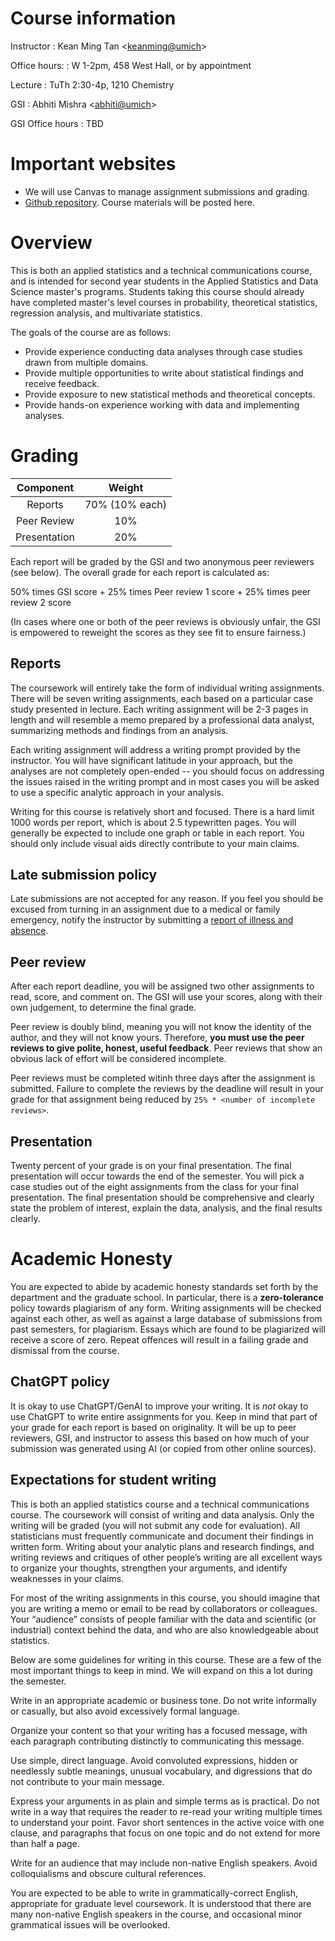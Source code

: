 
# Course information

Instructor
:   Kean Ming Tan <[keanming@umich](mailto:keanming@umich.edu)\>

Office hours:
    :   W 1-2pm, 458 West Hall, or by appointment

Lecture
:   TuTh 2:30-4p, 1210 Chemistry

GSI
:   Abhiti Mishra <[abhiti@umich](mailto:abhiti@umich.edu)>

GSI Office hours
:   TBD

# Important websites

-   We will use Canvas to manage assignment submissions and grading. 
-   [Github repository](https://github.com/keanmingtan/stats504). Course materials will be posted here.

# Overview

This is both an applied statistics and a technical communications course, and is intended for second year students in the Applied Statistics and Data Science master's programs. Students taking this course should already have completed master's level courses in probability, theoretical statistics, regression analysis, and multivariate statistics.

The goals of the course are as follows:

- Provide experience conducting data analyses through case studies drawn from multiple domains.
- Provide multiple opportunities to write about statistical findings and receive feedback.
- Provide exposure to new statistical methods and theoretical concepts.
- Provide hands-on experience working with data and implementing analyses.


# Grading


|   Component   |     Weight     |
|:-------------:|:--------------:|
|  Reports      | 70% (10% each) |
|  Peer Review  |      10%       |
|  Presentation |      20%       |

Each report will be graded by the GSI and two anonymous peer reviewers (see below). The overall grade for each report is calculated as:

50% times GSI score + 25% times Peer review 1 score + 25% times peer review 2 score

(In cases where one or both of the peer reviews is obviously unfair, the GSI is empowered to reweight the scores as they see fit to ensure fairness.)

## Reports
The coursework will entirely take the form of individual writing assignments. There will be seven writing assignments, each based on a particular case study presented in lecture. Each writing assignment will be 2-3 pages in length and will resemble a memo prepared by a professional data analyst, summarizing methods and findings from an analysis.

Each writing assignment will address a writing prompt provided by the instructor. You will have significant latitude in your approach, but the analyses are not completely open-ended -- you should focus on addressing the issues raised in the writing prompt and in most cases you will be asked to use a specific analytic approach in your analysis.

Writing for this course is relatively short and focused. There is a hard limit 1000 words per report, which is about 2.5 typewritten pages. You will generally be expected to include one graph or table in each report. You should only include visual aids directly contribute to your main claims.

## Late submission policy
Late submissions are not accepted for any reason. If you feel you should be excused from turning in an assignment due to a medical or family emergency, notify the instructor by submitting a [report of illness and absence](https://webapps.lsa.umich.edu/SAA/UGStuAdv/App/Illness/RptIll.aspx). 

## Peer review
After each report deadline, you will be assigned two other assignments to read, score, and comment on. The GSI will use your scores, along with their own judgement, to determine the final grade.

Peer review is doubly blind, meaning you will not know the identity of the author, and they will not know yours. Therefore, **you must use the peer reviews to give polite, honest, useful feedback**. Peer reviews that show an obvious lack of effort will be considered incomplete.

Peer reviews must be completed witinh three days after the assignment is submitted. Failure to complete the reviews by the deadline will result in your grade for that assignment being reduced by `25% * <number of incomplete reviews>`. 

## Presentation
Twenty percent of your grade is on your final presentation.  The final presentation will occur towards the end of the semester.   You will pick a case studies out of the eight assignments from the class for your final presentation. The final presentation should be comprehensive and clearly state the problem of interest, explain the data, analysis, and the final results clearly. 

# Academic Honesty

You are expected to abide by academic honesty standards set forth by the department and the graduate school. In particular, there is a **zero-tolerance** policy towards plagiarism of any form. Writing assignments will be checked against each other, as well as against a large database of submissions from past semesters, for plagiarism. Essays which are found to be plagiarized will receive a score of zero. Repeat offences will result in a failing grade and dismissal from the course.

## ChatGPT policy
It is okay to use ChatGPT/GenAI to improve your writing. It is _not_ okay to use ChatGPT to write  entire assignments for you. Keep in mind that part of your grade for each report is based on originality. It will be up to peer reviewers, GSI, and instructor to assess this based on how much of your submission was generated using AI (or copied from other online sources). 


## Expectations for student writing 

This is both an applied statistics course and a technical communications course. The coursework will consist of writing and data analysis. Only the writing will be graded (you will not submit any code for evaluation). All statisticians must frequently communicate and document their findings in written form. Writing about your analytic plans and research findings, and writing reviews and critiques of other people’s writing are all excellent ways to organize your thoughts, strengthen your arguments, and identify weaknesses in your claims.

For most of the writing assignments in this course, you should imagine that you are writing a memo or email to be read by collaborators or colleagues. Your “audience” consists of people familiar with the data and scientific (or industrial) context behind the data, and who are also knowledgeable about statistics.

Below are some guidelines for writing in this course. These are a few of the most important things to keep in mind. We will expand on this a lot during the semester.

Write in an appropriate academic or business tone. Do not write informally or casually, but also avoid excessively formal language.

Organize your content so that your writing has a focused message, with each paragraph contributing distinctly to communicating this message.

Use simple, direct language. Avoid convoluted expressions, hidden or needlessly subtle meanings, unusual vocabulary, and digressions that do not contribute to your main message.

Express your arguments in as plain and simple terms as is practical. Do not write in a way that requires the reader to re-read your writing multiple times to understand your point. Favor short sentences in the active voice with one clause, and paragraphs that focus on one topic and do not extend for more than half a page.

Write for an audience that may include non-native English speakers. Avoid colloquialisms and obscure cultural references.

You are expected to be able to write in grammatically-correct English, appropriate for graduate level coursework. It is understood that there are many non-native English speakers in the course, and occasional minor grammatical issues will be overlooked.

